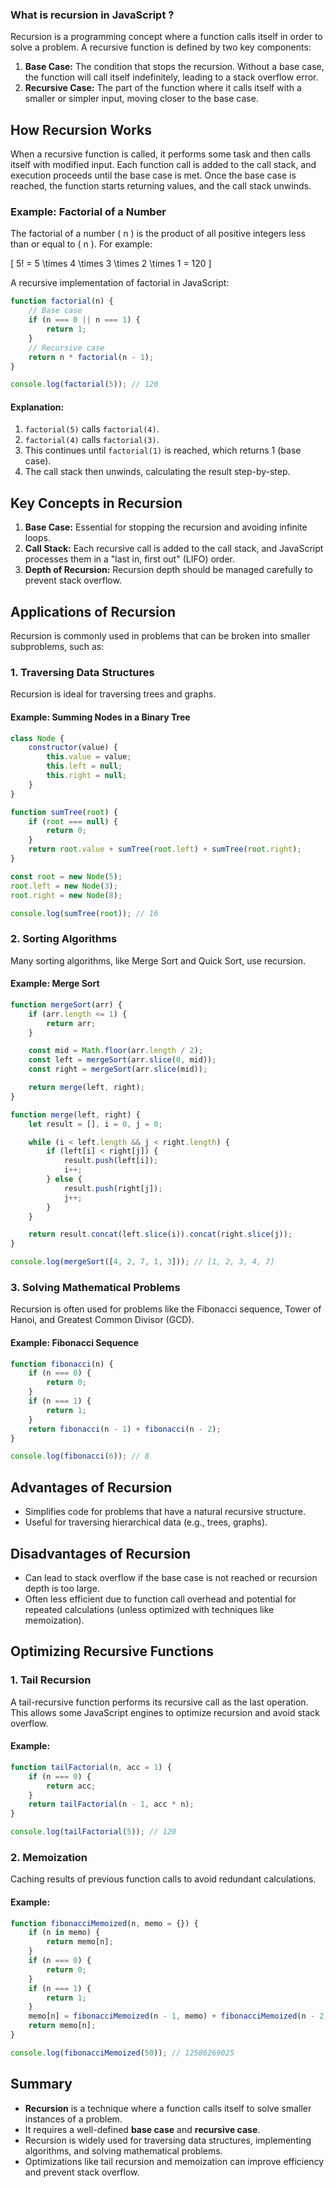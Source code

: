 ### **What is recursion in JavaScript ?**

Recursion is a programming concept where a function calls itself in order to solve a problem. A recursive function is defined by two key components:

1. **Base Case:** The condition that stops the recursion. Without a base case, the function will call itself indefinitely, leading to a stack overflow error.
2. **Recursive Case:** The part of the function where it calls itself with a smaller or simpler input, moving closer to the base case.

## How Recursion Works

When a recursive function is called, it performs some task and then calls itself with modified input. Each function call is added to the call stack, and execution proceeds until the base case is met. Once the base case is reached, the function starts returning values, and the call stack unwinds.

### Example: Factorial of a Number

The factorial of a number \( n \) is the product of all positive integers less than or equal to \( n \). For example:

\[
5! = 5 \times 4 \times 3 \times 2 \times 1 = 120
\]

A recursive implementation of factorial in JavaScript:

```javascript
function factorial(n) {
    // Base case
    if (n === 0 || n === 1) {
        return 1;
    }
    // Recursive case
    return n * factorial(n - 1);
}

console.log(factorial(5)); // 120
```

#### Explanation:
1. `factorial(5)` calls `factorial(4)`.
2. `factorial(4)` calls `factorial(3)`.
3. This continues until `factorial(1)` is reached, which returns 1 (base case).
4. The call stack then unwinds, calculating the result step-by-step.

## Key Concepts in Recursion

1. **Base Case:** Essential for stopping the recursion and avoiding infinite loops.
2. **Call Stack:** Each recursive call is added to the call stack, and JavaScript processes them in a "last in, first out" (LIFO) order.
3. **Depth of Recursion:** Recursion depth should be managed carefully to prevent stack overflow.

## Applications of Recursion

Recursion is commonly used in problems that can be broken into smaller subproblems, such as:

### 1. Traversing Data Structures
Recursion is ideal for traversing trees and graphs.

#### Example: Summing Nodes in a Binary Tree

```javascript
class Node {
    constructor(value) {
        this.value = value;
        this.left = null;
        this.right = null;
    }
}

function sumTree(root) {
    if (root === null) {
        return 0;
    }
    return root.value + sumTree(root.left) + sumTree(root.right);
}

const root = new Node(5);
root.left = new Node(3);
root.right = new Node(8);

console.log(sumTree(root)); // 16
```

### 2. Sorting Algorithms
Many sorting algorithms, like Merge Sort and Quick Sort, use recursion.

#### Example: Merge Sort

```javascript
function mergeSort(arr) {
    if (arr.length <= 1) {
        return arr;
    }

    const mid = Math.floor(arr.length / 2);
    const left = mergeSort(arr.slice(0, mid));
    const right = mergeSort(arr.slice(mid));

    return merge(left, right);
}

function merge(left, right) {
    let result = [], i = 0, j = 0;

    while (i < left.length && j < right.length) {
        if (left[i] < right[j]) {
            result.push(left[i]);
            i++;
        } else {
            result.push(right[j]);
            j++;
        }
    }

    return result.concat(left.slice(i)).concat(right.slice(j));
}

console.log(mergeSort([4, 2, 7, 1, 3])); // [1, 2, 3, 4, 7]
```

### 3. Solving Mathematical Problems
Recursion is often used for problems like the Fibonacci sequence, Tower of Hanoi, and Greatest Common Divisor (GCD).

#### Example: Fibonacci Sequence

```javascript
function fibonacci(n) {
    if (n === 0) {
        return 0;
    }
    if (n === 1) {
        return 1;
    }
    return fibonacci(n - 1) + fibonacci(n - 2);
}

console.log(fibonacci(6)); // 8
```

## Advantages of Recursion
- Simplifies code for problems that have a natural recursive structure.
- Useful for traversing hierarchical data (e.g., trees, graphs).

## Disadvantages of Recursion
- Can lead to stack overflow if the base case is not reached or recursion depth is too large.
- Often less efficient due to function call overhead and potential for repeated calculations (unless optimized with techniques like memoization).

## Optimizing Recursive Functions

### 1. Tail Recursion
A tail-recursive function performs its recursive call as the last operation. This allows some JavaScript engines to optimize recursion and avoid stack overflow.

#### Example:

```javascript
function tailFactorial(n, acc = 1) {
    if (n === 0) {
        return acc;
    }
    return tailFactorial(n - 1, acc * n);
}

console.log(tailFactorial(5)); // 120
```

### 2. Memoization
Caching results of previous function calls to avoid redundant calculations.

#### Example:

```javascript
function fibonacciMemoized(n, memo = {}) {
    if (n in memo) {
        return memo[n];
    }
    if (n === 0) {
        return 0;
    }
    if (n === 1) {
        return 1;
    }
    memo[n] = fibonacciMemoized(n - 1, memo) + fibonacciMemoized(n - 2, memo);
    return memo[n];
}

console.log(fibonacciMemoized(50)); // 12586269025
```

## Summary
- **Recursion** is a technique where a function calls itself to solve smaller instances of a problem.
- It requires a well-defined **base case** and **recursive case**.
- Recursion is widely used for traversing data structures, implementing algorithms, and solving mathematical problems.
- Optimizations like tail recursion and memoization can improve efficiency and prevent stack overflow.